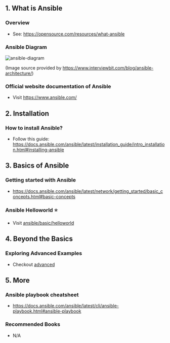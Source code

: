 ## 1. What is Ansible

### Overview

- See: https://opensource.com/resources/what-ansible

### Ansible Diagram

![ansible-diagram](https://www.interviewbit.com/blog/wp-content/uploads/2022/06/Why-use-Ansible-768x449.png)

(Image source provided by https://www.interviewbit.com/blog/ansible-architecture/)

### Official website documentation of Ansible

- Visit https://www.ansible.com/

## 2. Installation

### How to install Ansible?

- Follow this guide: https://docs.ansible.com/ansible/latest/installation_guide/intro_installation.html#installing-ansible

## 3. Basics of Ansible

### Getting started with Ansible

- https://docs.ansible.com/ansible/latest/network/getting_started/basic_concepts.html#basic-concepts

### Ansible Helloworld ⭐

- Visit [ansible/basic/helloworld](./basic/helloworld/)

## 4. Beyond the Basics

### Exploring Advanced Examples

- Checkout [advanced](./advanced/)

## 5. More

### Ansible playbook cheatsheet

- https://docs.ansible.com/ansible/latest/cli/ansible-playbook.html#ansible-playbook

### Recommended Books

- N/A
